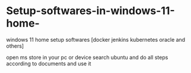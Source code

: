 # Setup-softwares-in-windows-11-home-
windows 11 home setup softwares [docker jenkins kubernetes oracle and others]


open ms store in your pc or device search ubuntu and do all steps according to documents 
and use it 
